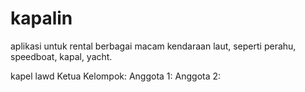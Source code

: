 # kapalin
aplikasi untuk rental berbagai macam kendaraan laut, seperti perahu, speedboat, kapal, yacht.

kapel lawd
Ketua Kelompok: 
Anggota 1: 
Anggota 2: 

